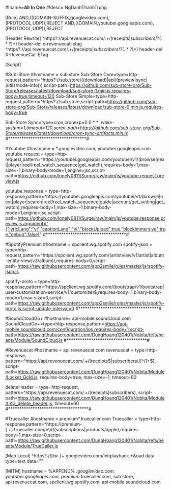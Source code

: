 #!name=𝐀𝐥𝐥 𝐈𝐧 𝐎𝐧𝐞
#!desc= NgDanhThanhTrung

[Rule]
AND,((DOMAIN-SUFFIX,googlevideo.com), (PROTOCOL,UDP)),REJECT
AND,((DOMAIN,youtubei.googleapis.com), (PROTOCOL,UDP)),REJECT

[Header Rewrite]
^https?://api.revenuecat.com/.+/(receipts$|subscribers/?(.*?)*$) header-del x-revenuecat-etag
^https?://api.revenuecat.com/.+/(receipts$|subscribers/?(.*?)*$) header-del X-RevenueCat-ETag

[Script]

#Sub-Store
#hostname = sub.store
Sub-Store Core=type=http-request,pattern=^https?:\/\/sub\.store\/((download)|api\/(preview|sync|(utils\/node-info))),script-path=https://github.com/sub-store-org/Sub-Store/releases/latest/download/sub-store-1.min.js,requires-body=true,timeout=120
Sub-Store Simple=type=http-request,pattern=^https?:\/\/sub\.store,script-path=https://github.com/sub-store-org/Sub-Store/releases/latest/download/sub-store-0.min.js,requires-body=true

Sub-Store Sync=type=cron,cronexp=0 0 * * *,wake-system=1,timeout=120,script-path=https://github.com/sub-store-org/Sub-Store/releases/latest/download/cron-sync-artifacts.min.js
#************************************#

#Youtube
#hostname = *.googlevideo.com, youtubei.googleapis.com
youtube.request = type=http-request,pattern=^https:\/\/youtubei\.googleapis\.com\/youtubei\/v1\/(browse|next|player|reel\/reel_watch_sequence|get_watch),requires-body=1,max-size=-1,binary-body-mode=1,engine=jsc,script-path=https://github.com/lonely0811/Surge/raw/main/js/youtube.request.preview.js

youtube.response = type=http-response,pattern=^https:\/\/youtubei\.googleapis\.com\/youtubei\/v1\/(browse|next|player|search|reel\/reel_watch_sequence|guide|account\/get_setting|get_watch),requires-body=1,max-size=-1,binary-body-mode=1,engine=jsc,script-path=https://github.com/lonely0811/Surge/raw/main/js/youtube.response.preview.js,argument="{"lyricLang":"vi","captionLang":"vi","blockUpload":true,"blockImmersive":true,"debug":false}"
#************************************#

#SpotifyPremium
#hostname = spclient.wg.spotify.com
spotify-json = type=http-request,pattern=^https:\/\/spclient\.wg\.spotify\.com\/(artistview\/v1\/artist|album-entity-view\/v2\/album)\/,requires-body=0,script-path=https://raw.githubusercontent.com/app2smile/rules/master/js/spotify-json.js

spotify-proto = type=http-response,pattern=^https:\/\/spclient\.wg\.spotify\.com\/(bootstrap\/v1\/bootstrap|user-customization-service\/v1\/customize)$,requires-body=1,binary-body-mode=1,max-size=0,script-path=https://raw.githubusercontent.com/app2smile/rules/master/js/spotify-proto.js,script-update-interval=0
#************************************#

#SoundCloudGo+
#hostname= api-mobile.soundcloud.com
SoundCloudGo+=type=http-response,pattern=https://api-mobile.soundcloud.com/configuration/ios,requires-body=1,script-path=https://raw.githubusercontent.com/DungHoang120401/Nobita/refs/heads/Module/SoundCloud.js
#************************************#

#Revenuecat
#hostname = api.revenuecat.com
revenuecat = type=http-response, pattern=^https:\/\/api\.revenuecat\.com\/.+\/(receipts$|subscribers\/[^/]+$), script-path=https://raw.githubusercontent.com/DungHoang120401/Nobita/Module/Locket_Gold.js, requires-body=true, max-size=-1, timeout=60

deleteHeader = type=http-request, pattern=^https:\/\/api\.revenuecat\.com\/.+\/(receipts|subscribers), script-path=https://raw.githubusercontent.com/DungHoang120401/Nobita/Module/LKG_delete_header.js, timeout=60
#************************************#

#Truecaller
#hostname = premium*.truecaller.com
Truecaller = type=http-response,pattern=^https://premium-(.+)\.truecaller\.com/v\d/(subscriptions|products\/apple),requires-body=1,max-size=0,script-path=https://raw.githubusercontent.com/DungHoang120401/Nobita/refs/heads/Module/TrueCaller.js

[Map Local]
^https?:\/\/[\w-]+\.googlevideo\.com\/initplayback.+&oad data-type=text data=""

[MITM]
hostname = %APPEND% *.googlevideo.com, youtubei.googleapis.com, premium*.truecaller.com, sub.store, api.revenuecat.com, spclient.wg.spotify.com, api-mobile.soundcloud.com

